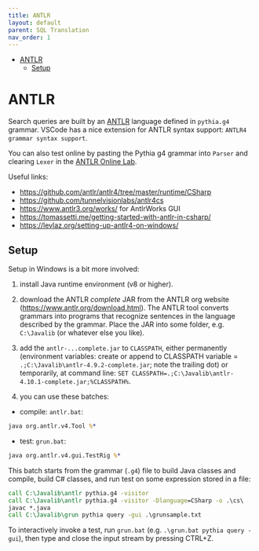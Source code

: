 ```yaml
---
title: ANTLR
layout: default
parent: SQL Translation
nav_order: 1
---
```


- [ANTLR](#antlr)
  - [Setup](#setup)

# ANTLR

Search queries are built by an [ANTLR](https://www.antlr.org) language defined in `pythia.g4` grammar. VSCode has a nice extension for ANTLR syntax support: `ANTLR4 grammar syntax support`.

You can also test online by pasting the Pythia g4 grammar into `Parser` and clearing `Lexer` in the [ANTLR Online Lab](http://lab.antlr.org).

Useful links:

- <https://github.com/antlr/antlr4/tree/master/runtime/CSharp>
- <https://github.com/tunnelvisionlabs/antlr4cs>
- <https://www.antlr3.org/works/> for AntlrWorks GUI
- <https://tomassetti.me/getting-started-with-antlr-in-csharp/>
- <https://levlaz.org/setting-up-antlr4-on-windows/>

## Setup

Setup in Windows is a bit more involved:

1. install Java runtime environment (v8 or higher).

2. download the ANTLR *complete* JAR from the ANTLR org website (<https://www.antlr.org/download.html>). The ANTLR tool converts grammars into programs that recognize sentences in the language described by the grammar. Place the JAR into some folder, e.g. `C:\Javalib` (or whatever else you like).

3. add the `antlr-...complete.jar` to `CLASSPATH`, either permanently (environment variables: create or append to CLASSPATH variable = `.;C:\Javalib\antlr-4.9.2-complete.jar`; note the trailing dot) or temporarily, at command line: `SET CLASSPATH=.;C:\Javalib\antlr-4.10.1-complete.jar;%CLASSPATH%`.

4. you can use these batches:

- compile: `antlr.bat`:

```bat
java org.antlr.v4.Tool %*
```

- test: `grun.bat`:

```bat
java org.antlr.v4.gui.TestRig %*
```

This batch starts from the grammar (`.g4`) file to build Java classes and compile, build C# classes, and run test on some expression stored in a file:

```bat
call C:\Javalib\antlr pythia.g4 -visitor
call C:\Javalib\antlr pythia.g4 -visitor -Dlanguage=CSharp -o .\cs\
javac *.java
call C:\Javalib\grun pythia query -gui .\grunsample.txt
```

To interactively invoke a test, run `grun.bat` (e.g. `.\grun.bat pythia query -gui`), then type and close the input stream by pressing CTRL+Z.
